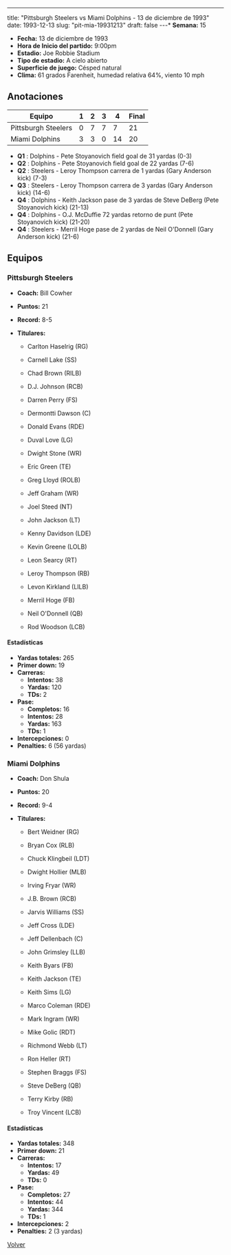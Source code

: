 ---
title: "Pittsburgh Steelers vs Miami Dolphins - 13 de diciembre de 1993"
date: 1993-12-13
slug: "pit-mia-19931213"
draft: false
---* **Semana:** 15
* **Fecha:** 13 de diciembre de 1993
* **Hora de Inicio del partido:** 9:00pm
* **Estadio:** Joe Robbie Stadium
* **Tipo de estadio:** A cielo abierto
* **Superficie de juego:** Césped natural
* **Clima:** 61 grados Farenheit, humedad relativa 64%, viento 10 mph




## Anotaciones
| Equipo | 1 | 2 | 3 | 4 | Final |
|--------|---|---|---|---|-------|
| Pittsburgh Steelers  | 0 | 7 | 7 | 7  | 21 |
| Miami Dolphins  | 3 | 3 | 0 | 14  | 20 |
* **Q1** : Dolphins - Pete Stoyanovich field goal de 31 yardas (0-3)
* **Q2** : Dolphins - Pete Stoyanovich field goal de 22 yardas (7-6)
* **Q2** : Steelers - Leroy Thompson carrera de 1 yardas (Gary Anderson kick) (7-3)
* **Q3** : Steelers - Leroy Thompson carrera de 3 yardas (Gary Anderson kick) (14-6)
* **Q4** : Dolphins - Keith Jackson pase de 3 yardas de Steve DeBerg (Pete Stoyanovich kick) (21-13)
* **Q4** : Dolphins - O.J. McDuffie 72 yardas retorno de punt (Pete Stoyanovich kick) (21-20)
* **Q4** : Steelers - Merril Hoge pase de 2 yardas de Neil O'Donnell (Gary Anderson kick) (21-6)


## Equipos


### Pittsburgh Steelers
* **Coach:** Bill Cowher
* **Puntos:** 21
* **Record:** 8-5
* **Titulares:** 

  * Carlton Haselrig (RG) 

  * Carnell Lake (SS) 

  * Chad Brown (RILB) 

  * D.J. Johnson (RCB) 

  * Darren Perry (FS) 

  * Dermontti Dawson (C) 

  * Donald Evans (RDE) 

  * Duval Love (LG) 

  * Dwight Stone (WR) 

  * Eric Green (TE) 

  * Greg Lloyd (ROLB) 

  * Jeff Graham (WR) 

  * Joel Steed (NT) 

  * John Jackson (LT) 

  * Kenny Davidson (LDE) 

  * Kevin Greene (LOLB) 

  * Leon Searcy (RT) 

  * Leroy Thompson (RB) 

  * Levon Kirkland (LILB) 

  * Merril Hoge (FB) 

  * Neil O'Donnell (QB) 

  * Rod Woodson (LCB) 

#### Estadísticas
* **Yardas totales:** 265
* **Primer down:** 19
* **Carreras:**
  * **Intentos:** 38
  * **Yardas:** 120
  * **TDs:** 2
* **Pase:**
  * **Completos:** 16
  * **Intentos:** 28
  * **Yardas:** 163
  * **TDs:** 1
* **Intercepciones:** 0
* **Penalties:** 6 (56 yardas)

### Miami Dolphins
* **Coach:** Don Shula
* **Puntos:** 20
* **Record:** 9-4
* **Titulares:** 

  * Bert Weidner (RG) 

  * Bryan Cox (RLB) 

  * Chuck Klingbeil (LDT) 

  * Dwight Hollier (MLB) 

  * Irving Fryar (WR) 

  * J.B. Brown (RCB) 

  * Jarvis Williams (SS) 

  * Jeff Cross (LDE) 

  * Jeff Dellenbach (C) 

  * John Grimsley (LLB) 

  * Keith Byars (FB) 

  * Keith Jackson (TE) 

  * Keith Sims (LG) 

  * Marco Coleman (RDE) 

  * Mark Ingram (WR) 

  * Mike Golic (RDT) 

  * Richmond Webb (LT) 

  * Ron Heller (RT) 

  * Stephen Braggs (FS) 

  * Steve DeBerg (QB) 

  * Terry Kirby (RB) 

  * Troy Vincent (LCB) 

#### Estadísticas
* **Yardas totales:** 348
* **Primer down:** 21
* **Carreras:**
  * **Intentos:** 17
  * **Yardas:** 49
  * **TDs:** 0
* **Pase:**
  * **Completos:** 27
  * **Intentos:** 44
  * **Yardas:** 344
  * **TDs:** 1
* **Intercepciones:** 2
* **Penalties:** 2 (3 yardas)


[Volver](/historia/1993)
